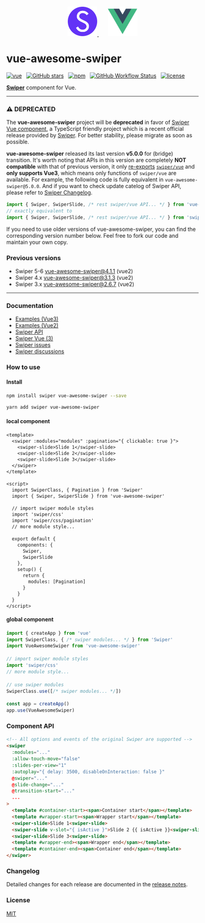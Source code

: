 <p></p>
<p align="center">
  <a href="https://swiperjs.com" target="_blank">
    <img width="77px" src="/presses/swiper-logo.svg" />
  </a>
  <span>&nbsp;&nbsp;&nbsp;&nbsp;&nbsp;</span>
  <a href="https://vuejs.org" target="_blank">
    <img width="77px" src="/presses/vue-logo.png" />
  </a>
</p>

# vue-awesome-swiper
[![vue](https://img.shields.io/badge/MADE%20WITH-VUE-42a97a?style=for-the-badge&labelColor=35495d)](https://vuejs.org)
&nbsp;
[![GitHub stars](https://img.shields.io/github/stars/surmon-china/vue-awesome-swiper.svg?style=for-the-badge)](https://github.com/surmon-china/vue-awesome-swiper/stargazers)
&nbsp;
[![npm](https://img.shields.io/npm/v/vue-awesome-swiper?color=c7343a&label=npm&style=for-the-badge)](https://www.npmjs.com/package/vue-awesome-swiper)
&nbsp;
[![GitHub Workflow Status](https://img.shields.io/github/workflow/status/surmon-china/vue-awesome-swiper/Publish?label=publish&style=for-the-badge)](https://github.com/surmon-china/vue-awesome-swiper/actions?query=workflow%3APublish)
&nbsp;
[![license](https://img.shields.io/github/license/mashape/apistatus.svg?style=for-the-badge)](/LICENSE)


**[Swiper](https://swiperjs.com)** component for Vue.

---

### ⚠️ DEPRECATED

The **vue-awesome-swiper** project will be **deprecated** in favor of [Swiper Vue component](https://swiperjs.com/vue), a TypeScript friendly project which is a recent official release provided by [Swiper](https://swiperjs.com/). For better stability, please migrate as soon as possible.

**vue-awesome-swiper** released its last version **v5.0.0** for (bridge) transition. It's worth noting that APIs in this version are completely **NOT compatible** with that of previous version, it only [re-exports](/index.js) [`swiper/vue`](https://swiperjs.com/vue) and **only supports Vue3**, which means only functions of `swiper/vue` are available. For example, the following code is fully equivalent in `vue-awesome-swiper@5.0.0`. And if you want to check update catelog of Swiper API, please refer to [Swiper Changelog](https://swiperjs.com/changelog).

```ts
import { Swiper, SwiperSlide, /* rest swiper/vue API... */ } from 'vue-awesome-swiper'
// exactly equivalent to
import { Swiper, SwiperSlide, /* rest swiper/vue API... */ } from 'swiper/vue'
```

If you need to use older versions of vue-awesome-swiper, you can find the corresponding version number below. Feel free to fork our code and maintain your own copy.

### Previous versions
- Swiper 5-6 [vue-awesome-swiper@4.1.1](https://github.com/surmon-china/vue-awesome-swiper/tree/v4.1.1) (vue2)
- Swiper 4.x [vue-awesome-swiper@3.1.3](https://github.com/surmon-china/vue-awesome-swiper/tree/v3.1.3) (vue2)
- Swiper 3.x [vue-awesome-swiper@2.6.7](https://github.com/surmon-china/vue-awesome-swiper/tree/v2.6.7) (vue2)

---

### Documentation
- [Examples (Vue3)](https://github.surmon.me/vue-awesome-swiper)
- [Examples (Vue2)](https://v1.github.surmon.me/vue-awesome-swiper)
- [Swiper API](https://swiperjs.com/swiper-api)
- [Swiper Vue (3)](https://swiperjs.com/vue)
- [Swiper issues](https://github.com/nolimits4web/swiper/issues?q=is%3Aissue+is%3Aopen+label%3AVue)
- [Swiper discussions](https://github.com/nolimits4web/swiper/discussions)

### How to use

#### Install

``` bash
npm install swiper vue-awesome-swiper --save
```

```bash
yarn add swiper vue-awesome-swiper
```

#### local component

```vue
<template>
  <swiper :modules="modules" :pagination="{ clickable: true }">
    <swiper-slide>Slide 1</swiper-slide>
    <swiper-slide>Slide 2</swiper-slide>
    <swiper-slide>Slide 3</swiper-slide>
  </swiper>
</template>

<script>
  import SwiperClass, { Pagination } from 'Swiper'
  import { Swiper, SwiperSlide } from 'vue-awesome-swiper'

  // import swiper module styles
  import 'swiper/css'
  import 'swiper/css/pagination'
  // more module style...

  export default {
    components: {
      Swiper,
      SwiperSlide
    },
    setup() {
      return {
        modules: [Pagination]
      }
    }
  }
</script>
```

#### global component

```javascript
import { createApp } from 'vue'
import SwiperClass, { /* swiper modules... */ } from 'Swiper'
import VueAwesomeSwiper from 'vue-awesome-swiper'

// import swiper module styles
import 'swiper/css'
// more module style...

// use swiper modules
SwiperClass.use([/* swiper modules... */])

const app = createApp()
app.use(VueAwesomeSwiper)
```

### Component API

```html
<!-- All options and events of the original Swiper are supported -->
<swiper
  :modules="..."
  :allow-touch-move="false"
  :slides-per-view="1"
  :autoplay="{ delay: 3500, disableOnInteraction: false }"
  @swiper="..."
  @slide-change="..."
  @transition-start="..."
  ...
>
  <template #container-start><span>Container start</span></template>
  <template #wrapper-start><span>Wrapper start</span></template>
  <swiper-slide>Slide 1<swiper-slide>
  <swiper-slide v-slot="{ isActive }">Slide 2 {{ isActive }}<swiper-slide>
  <swiper-slide>Slide 3<swiper-slide>
  <template #wrapper-end><span>Wrapper end</span></template>
  <template #container-end><span>Container end</span></template>
</swiper>
```

### Changelog

Detailed changes for each release are documented in the [release notes](/CHANGELOG.md).

### License

[MIT](/LICENSE)

